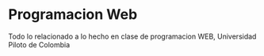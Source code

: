 Programacion Web
===============

Todo lo relacionado a lo hecho en clase de programacion WEB, Universidad Piloto de Colombia
